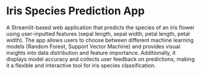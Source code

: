 # Iris Species Prediction App

A Streamlit-based web application that predicts the species of an iris flower using user-inputted features (sepal length, sepal width, petal length, petal width). The app allows users to choose between different machine learning models (Random Forest, Support Vector Machine) and provides visual insights into data distribution and feature importance. Additionally, it displays model accuracy and collects user feedback on predictions, making it a flexible and interactive tool for iris species classification.
